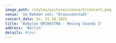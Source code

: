 ```yaml
---
image_path: /styles/pictures/concert/concert.png
venue: 'Im Rahmen von: "Draussenstadt'
concert_date: So, 31.10.2021
title: 'Babylon ORCHESTRA - Moving Sounds 3'
address: 'Berlin'
details: #tour
---
```

